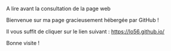 A lire avant la consultation de la page web 

Bienvenue sur ma page gracieusement hébergée par GitHub !

Il vous suffit de cliquer sur le lien suivant : https://lo56.github.io/

Bonne visite !

